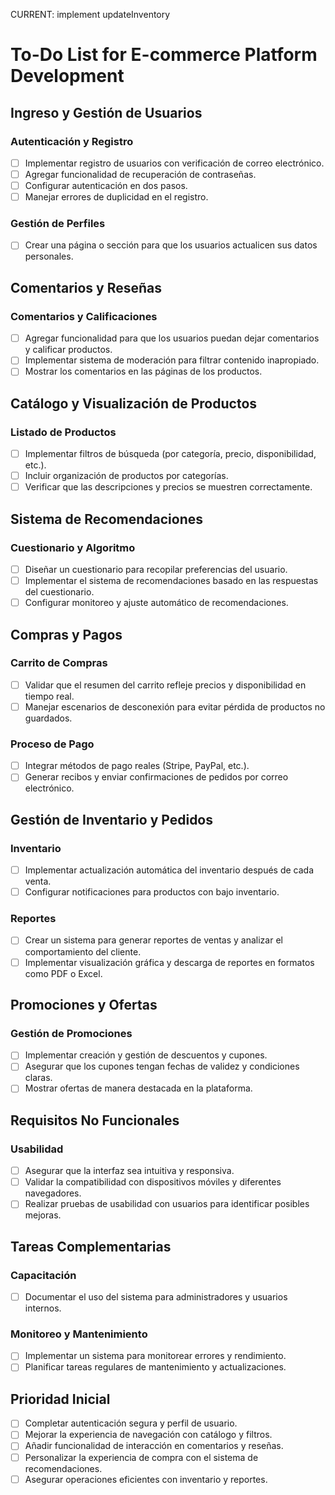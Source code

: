CURRENT: implement updateInventory

# To-Do List for E-commerce Platform Development

## Ingreso y Gestión de Usuarios

### Autenticación y Registro

- [ ] Implementar registro de usuarios con verificación de correo electrónico.
- [ ] Agregar funcionalidad de recuperación de contraseñas.
- [ ] Configurar autenticación en dos pasos.
- [ ] Manejar errores de duplicidad en el registro.

### Gestión de Perfiles

- [ ] Crear una página o sección para que los usuarios actualicen sus datos personales.

## Comentarios y Reseñas

### Comentarios y Calificaciones

- [ ] Agregar funcionalidad para que los usuarios puedan dejar comentarios y calificar productos.
- [ ] Implementar sistema de moderación para filtrar contenido inapropiado.
- [ ] Mostrar los comentarios en las páginas de los productos.

## Catálogo y Visualización de Productos

### Listado de Productos

- [ ] Implementar filtros de búsqueda (por categoría, precio, disponibilidad, etc.).
- [ ] Incluir organización de productos por categorías.
- [ ] Verificar que las descripciones y precios se muestren correctamente.

## Sistema de Recomendaciones

### Cuestionario y Algoritmo

- [ ] Diseñar un cuestionario para recopilar preferencias del usuario.
- [ ] Implementar el sistema de recomendaciones basado en las respuestas del cuestionario.
- [ ] Configurar monitoreo y ajuste automático de recomendaciones.

## Compras y Pagos

### Carrito de Compras

- [ ] Validar que el resumen del carrito refleje precios y disponibilidad en tiempo real.
- [ ] Manejar escenarios de desconexión para evitar pérdida de productos no guardados.

### Proceso de Pago

- [ ] Integrar métodos de pago reales (Stripe, PayPal, etc.).
- [ ] Generar recibos y enviar confirmaciones de pedidos por correo electrónico.

## Gestión de Inventario y Pedidos

### Inventario

- [ ] Implementar actualización automática del inventario después de cada venta.
- [ ] Configurar notificaciones para productos con bajo inventario.

### Reportes

- [ ] Crear un sistema para generar reportes de ventas y analizar el comportamiento del cliente.
- [ ] Implementar visualización gráfica y descarga de reportes en formatos como PDF o Excel.

## Promociones y Ofertas

### Gestión de Promociones

- [ ] Implementar creación y gestión de descuentos y cupones.
- [ ] Asegurar que los cupones tengan fechas de validez y condiciones claras.
- [ ] Mostrar ofertas de manera destacada en la plataforma.

## Requisitos No Funcionales

### Usabilidad

- [ ] Asegurar que la interfaz sea intuitiva y responsiva.
- [ ] Validar la compatibilidad con dispositivos móviles y diferentes navegadores.
- [ ] Realizar pruebas de usabilidad con usuarios para identificar posibles mejoras.

## Tareas Complementarias

### Capacitación

- [ ] Documentar el uso del sistema para administradores y usuarios internos.

### Monitoreo y Mantenimiento

- [ ] Implementar un sistema para monitorear errores y rendimiento.
- [ ] Planificar tareas regulares de mantenimiento y actualizaciones.

## Prioridad Inicial

- [ ] Completar autenticación segura y perfil de usuario.
- [ ] Mejorar la experiencia de navegación con catálogo y filtros.
- [ ] Añadir funcionalidad de interacción en comentarios y reseñas.
- [ ] Personalizar la experiencia de compra con el sistema de recomendaciones.
- [ ] Asegurar operaciones eficientes con inventario y reportes.

